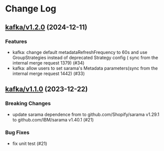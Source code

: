 # Change Log

## [kafka/v1.2.0](https://github.com/trpc-ecosystem/go-database/releases/tag/kafka%2Fv1.2.0) (2024-12-11)

### Features

- kafka: change default metadataRefreshFrequency to 60s and use GroupStrategies instead of deprecated Strategy config ( sync from the internal merge request 1379)  (#34)
- kafka: allow users to set sarama's Metadata parameters(sync from the internal merge request 1442) (#33)

## [kafka/v1.1.0](https://github.com/trpc-ecosystem/go-database/releases/tag/kafka%2Fv1.1.0) (2023-12-22)


### Breaking Changes

- update sarama dependence from to github.com/Shopify/sarama v1.29.1 to github.com/IBM/sarama v1.40.1 (#21)

### Bug Fixes

- fix unit test (#21)
